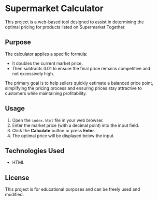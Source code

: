 # Supermarket Calculator

This project is a web-based tool designed to assist in determining the optimal pricing for products listed on Supermarket Together.

## Purpose

The calculator applies a specific formula:
- It doubles the current market price.
- Then subtracts 0.01 to ensure the final price remains competitive and not excessively high.

The primary goal is to help sellers quickly estimate a balanced price point, simplifying the pricing process and ensuring prices stay attractive to customers while maintaining profitability.

## Usage

1. Open the `index.html` file in your web browser.
2. Enter the market price (with a decimal point) into the input field.
3. Click the **Calculate** button or press **Enter**.
4. The optimal price will be displayed below the input.

## Technologies Used

- HTML

## License

This project is for educational purposes and can be freely used and modified.
